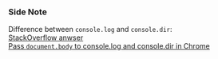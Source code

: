 ### Side Note
Difference between `console.log` and `console.dir`: <br />
[StackOverflow anwser](https://stackoverflow.com/questions/11954152/whats-the-difference-between-console-dir-and-console-log) <br />
[Pass `document.body` to console.log and console.dir in Chrome](https://stackoverflow.com/questions/11954152/whats-the-difference-between-console-dir-and-console-log/19269945#19269945)
